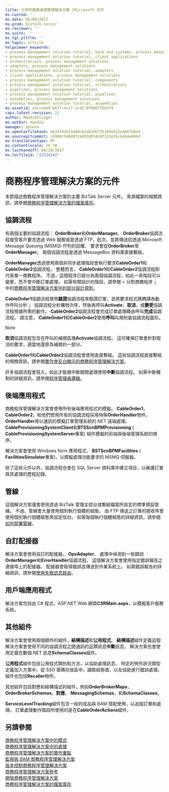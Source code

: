 ```yaml
---
title: 元件的商務處理管理解決方案 |Microsoft 文件
ms.custom: ''
ms.date: 06/08/2017
ms.prod: biztalk-server
ms.reviewer: ''
ms.suite: ''
ms.tgt_pltfrm: ''
ms.topic: article
helpviewer_keywords:
- process management solution tutorial, back-end systems, process management solutions
- process management solution tutorial, client applications
- orchestrations, process management solutions
- adapters, process management solutions
- process management solution tutorial, adapters
- client applications, process management solutions
- process management solution tutorial, components
- process management solution tutorial, orchestrations
- pipelines, process management solutions
- process management solution tutorial, pipelines
- assemblies, process management solutions
- process management solution tutorial, assemblies
ms.assetid: e3ccebb9-b677-4c17-acd2-0f986f7bd3f0
caps.latest.revision: 22
author: MandiOhlinger
ms.author: mandia
manager: anneta
ms.openlocfilehash: b63234dbf4a8dc62a620bf2b384b832e4887b0d4
ms.sourcegitcommit: cb908c540d8f1a692d01dc8f313e16cb4b4e696d
ms.translationtype: MT
ms.contentlocale: zh-TW
ms.lasthandoff: 09/20/2017
ms.locfileid: "22234142"
---
```

# <a name="components-of-the-business-process-management-solution"></a>商務程序管理解決方案的元件
本節描述商務程序管理解決方案的主要 BizTalk Server 元件。 來源檔案的相關資訊，請參閱[商務程序管理解決方案的檔案庫存](../core/file-inventory-for-the-business-process-management-solution.md)。  
  
## <a name="orchestrations"></a>協調流程  
 有兩個主要的協調流程： **OrderBroker**和**OrderManager**。 **OrderBroker**協調流程接受客戶要求透過 Web 服務或是透過 FTP，批次，並將傳送回透過 Microsoft Message Queuing (MSMQ) 佇列的回覆。 要求會從**OrderBroker**至**OrderManager**。 兩個協調流程是透過 MessageBox 資料庫直接繫結。  
  
 **OrderManager**透過使用兩個非同步處理階段會執行要求**CableOrder1**和**CableOrder2**協調流程。 整體而言， **CableOrder1**和**CableOrder2**協調流程即代表單一商務程序。 不過，這個程序已經分為兩個協調流程，如此一來階段可以變更，而不會中斷訂單處理。 如需有關設計的階段，請參閱 < 分割商務程序 」 中的[商務程序管理解決方案中的部分設計原則](../core/some-design-principles-in-the-business-process-management-solution.md)。  
  
 **CableOrder1**協調流程使用**驗證**協調流程來驗證訂單，並將要求程式碼轉譯為動作呼叫分析 」 協調流程分析購物次序，然後再呼叫**Activate**，**取消**，或**變更**協調流程根據所需的動作。 **CableOrder2**協調流程會完成訂單處理藉由呼叫**完成**協調流程。 請注意， **CableOrder1**和**CableOrder2**使用**呼叫**叫用附屬協調流程圖形。  
  
> [!NOTE]
>  **取消**協調流程包含在呼叫的補償區塊**Activate**協調流程。 這可確保訂單會針對取消的要求，適當地還原為補償的一部分。  
  
 **CableOrder1**和**CableOrder2**協調流程會使用直接繫結。 這些協調流程直接繫結的相關資訊，請參閱[實作會反白顯示的商務程序管理解決方案](../core/implementation-highlights-of-the-business-process-management-solution.md)。  
  
 許多協調流程會寫入，如此才能被中斷期間處理使用**中斷**協調流程。 如需中斷機制的詳細資訊，請參閱[程序管理員邏輯](../core/process-manager-logic.md)。  
  
## <a name="back-end-applications"></a>後端應用程式  
 商務程序管理解決方案會使用所有後端應用程式的模擬。 **CableOrder1**， **CableOrder2**，和他們使用所有的協調流程採用特殊**OrderHandler**物件。 **OrderHandler**用以通訊的模擬訂單管理系統的.NET 遠端處理。 **CableProvisioningSystemClient**和**BTSScnBPMProvisioning** ( **CableProvisioningSystemServer**專案) 組件模擬的前端與後端管理系統的順序。  
  
 解決方案會使用 Windows form 應用程式， **BSTScnBPMFacilities** ( **FacilitiesSimulator**專案)，以模擬處理功能要求的 MSMQ 伺服器。  
  
 除了這些元件以外，協調流程也會在 SQL Server 資料庫中建立項目，以維護訂單與其處理的歷程記錄。  
  
## <a name="pipelines"></a>管線  
 這個解決方案僅會使用透過 BizTalk 管理主控台或繫結檔案所設定的標準預設管線。 不過，管線會大量使用個別執行個體的組態。 由 FTP 傳送之訂單的接收埠會使用個別執行個體組態來設定信封。 如需每個執行個體組態的詳細資訊，請參閱[如何部署管線](../core/how-to-deploy-pipelines.md)。  
  
## <a name="custom-adapter"></a>自訂配接器  
 解決方案會使用自訂的配接器， **OpsAdapter**、 處理中偵測到一些錯誤**OrderManager**和**ErrorHandler**協調流程。 這個解決方案會使用指定錯誤報告之連接埠上的配接器。 配接器會取得錯誤並傳送到作業系統上。 如需錯誤報告的詳細資訊，請參閱[使用失敗訊息路由](../core/using-failed-message-routing.md)。  
  
## <a name="client-application"></a>用戶端應用程式  
 解決方案包括由 C# 程式，ASP.NET Web 網頁**CSRMain.aspx**，以模擬客戶服務系統。  
  
## <a name="other-assemblies"></a>其他組件  
 解決方案會使用兩個額外的組件，**結構描述**和**公用程式**。 **結構描述**組件定義這個解決方案會使用不同的協調流程之間通訊的這類訊息**中斷**訊息。 解決方案也會使用定義在數個.NET 訊息**SchemaClasses**組件。  
  
 **公用程式**組件包括公用程式類別和方法，以協助處理訊息、 特定的例外狀況類型定義加入方案中，從 SSO 密碼存放區中，讀取組態值，以及協助進行錯誤處理。 組件也包括**Recaller**物件。  
  
 其他組件包括對應和結構描述的組件，例如**OrderBrokerMaps**， **OrderBrokerSchemas**，**對應**， **MessagingSchemas**，和**SchemaClasses**。  
  
 **ServiceLevelTracking**組件包含一般的成品與 BAM 搭配使用，以追蹤訂單和處理。 訂單處理動作階段所使用的是在**CableOrderActions**組件。  
  
## <a name="see-also"></a>另請參閱  
 [商務程序管理解決方案中的模式](../core/patterns-in-the-business-process-management-solution.md)   
 [商務程序管理解決方案中的處理](../core/processing-in-the-business-process-management-solution.md)   
 [商務程序管理解決方案的實作重點](../core/implementation-highlights-of-the-business-process-management-solution.md)   
 [監視與 BAM 商務程序管理解決方案](../core/monitoring-the-business-process-management-solution-with-bam.md)   
 [版本控制商務程序管理解決方案](../core/versioning-the-business-process-management-solution.md)   
 [商務程序管理解決方案參考](../core/business-process-management-solution-reference.md)   
 [開發商務程序管理解決方案](../core/developing-a-business-process-management-solution.md)   
 [商務程序管理解決方案的檔案庫存](../core/file-inventory-for-the-business-process-management-solution.md)